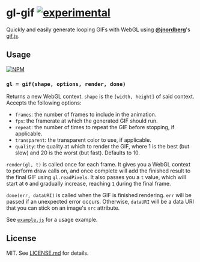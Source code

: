# gl-gif [![experimental](http://badges.github.io/stability-badges/dist/experimental.svg)](http://github.com/badges/stability-badges)

Quickly and easily generate looping GIFs with WebGL using
**[@jnordberg](http://github.com/jnordberg)**'s
[gif.js](http://github.com/jnordberg/gif.js).

## Usage

[![NPM](https://nodei.co/npm/gl-gif.png)](https://nodei.co/npm/gl-gif/)

### `gl = gif(shape, options, render, done)`

Returns a new WebGL context. `shape` is the `[width, height]` of said context.
Accepts the following options:

* `frames`: the number of frames to include in the animation.
* `fps`: the framerate at which the generated GIF should run.
* `repeat`: the number of times to repeat the GIF before stopping, if applicable.
* `transparent`: the transparent color to use, if applicable.
* `quality`: the quality at which to render the GIF, where 1 is the best (but slow)
  and 20 is the worst (but fast). Defaults to 10.

`render(gl, t)` is called once for each frame. It gives you a WebGL context to
perform draw calls on, and once complete will add the finished result to the
final GIF using `gl.readPixels`. It also passes you a `t` value, which will
start at `0` and gradually increase, reaching `1` during the final frame.

`done(err, dataURI)` is called when the GIF is finished rendering. `err` will
be passed if an unexpected error occurs. Otherwise, `dataURI` will be a data URI
that you can stick on an image's `src` attribute.

See [`example.js`](https://github.com/hughsk/gl-gif/blob/master/example.js) for
a usage example.

## License

MIT. See [LICENSE.md](http://github.com/hughsk/gl-gif/blob/master/LICENSE.md) for details.
